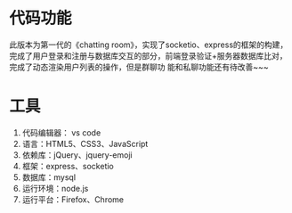 # 代码功能
此版本为第一代的《chatting room》，实现了socketio、express的框架的构建，完成了用户登录和注册与数据库交互的部分，前端登录验证+服务器数据库比对，完成了动态渲染用户列表的操作，但是群聊功
能和私聊功能还有待改善~~~

# 工具
1. 代码编辑器： vs code
2. 语言：HTML5、CSS3、JavaScript
3. 依赖库：jQuery、jquery-emoji
4. 框架：express、socketio
5. 数据库：mysql
6. 运行环境：node.js
7. 运行平台：Firefox、Chrome
